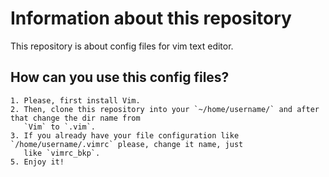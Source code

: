 
# Information about this repository

This repository is about config files for vim text editor.

## How can you use this config files?

    1. Please, first install Vim. 
    2. Then, clone this repository into your `~/home/username/` and after that change the dir name from
       `Vim` to `.vim`. 
    3. If you already have your file configuration like `/home/username/.vimrc` please, change it name, just
       like `vimrc_bkp`.
    5. Enjoy it!

